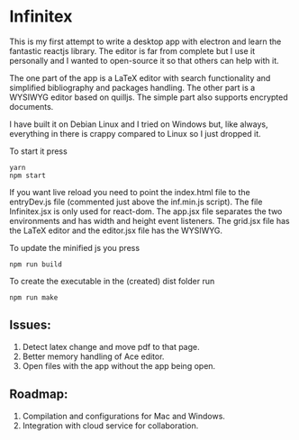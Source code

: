 # Infinitex
This is my first attempt to write a desktop app with electron and learn the fantastic reactjs library. The editor is far from complete but I use it personally and I wanted to open-source it so that others can help with it.

The one part of the app is a LaTeX editor with search functionality and simplified bibliography and packages handling. The other part is a WYSIWYG editor based on quilljs. The simple part also supports encrypted documents.

I have built it on Debian Linux and I tried on Windows but, like always, everything in there is crappy compared to Linux so I just dropped it.

To start it press
```
yarn
npm start
```
If you want live reload you need to point the index.html file to the entryDev.js file (commented just above the inf.min.js script).
The file Infinitex.jsx is only used for react-dom. The app.jsx file separates the two environments and has width and height event listeners.
The grid.jsx file has the LaTeX editor and the editor.jsx file has the WYSIWYG.


To update the minified js you press
```
npm run build
```

To create the executable in the (created) dist folder run
```
npm run make
```

## Issues:
1. Detect latex change and move pdf to that page.
2. Better memory handling of Ace editor.
3. Open files with the app without the app being open.

## Roadmap:
1. Compilation and configurations for Mac and Windows.
2. Integration with cloud service for collaboration.
